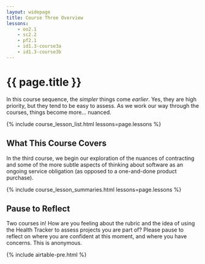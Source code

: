 ```yaml
---
layout: widepage
title: Course Three Overview
lessons:
    - oo2.1
    - sc2.2
    - pf2.1
    - id1.3-course3a
    - id1.3-course3b
---
```


# {{ page.title }}

In this course sequence, the *simpler* things come *earlier*. Yes, they are high priority, but they tend to be easy to assess. As we work our way through the courses, things become more... nuanced.

{% include course_lesson_list.html lessons=page.lessons %}

## What This Course Covers

In the third course, we begin our exploration of the nuances of contracting and some of the more subtle aspects of thinking about software as an ongoing service obligation (as opposed to a one-and-done product purchase). 

{% include course_lesson_summaries.html lessons=page.lessons %}

## Pause to Reflect

Two courses in! How are you feeling about the rubric and the idea of using the Health Tracker to assess projects you are part of? Please pause to reflect on where you are confident at this moment, and where you have concerns. This is anonymous.

{% include airtable-pre.html %}
